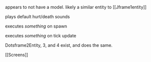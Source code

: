 

appears to not have a model. likely a similar entity to [[Jframe1entity]]

plays default hurt/death sounds


executes *something* on spawn

executes *something* on tick update


Dotsframe2Entity, 3, and 4 exist, and does the same.

[[Screens]]